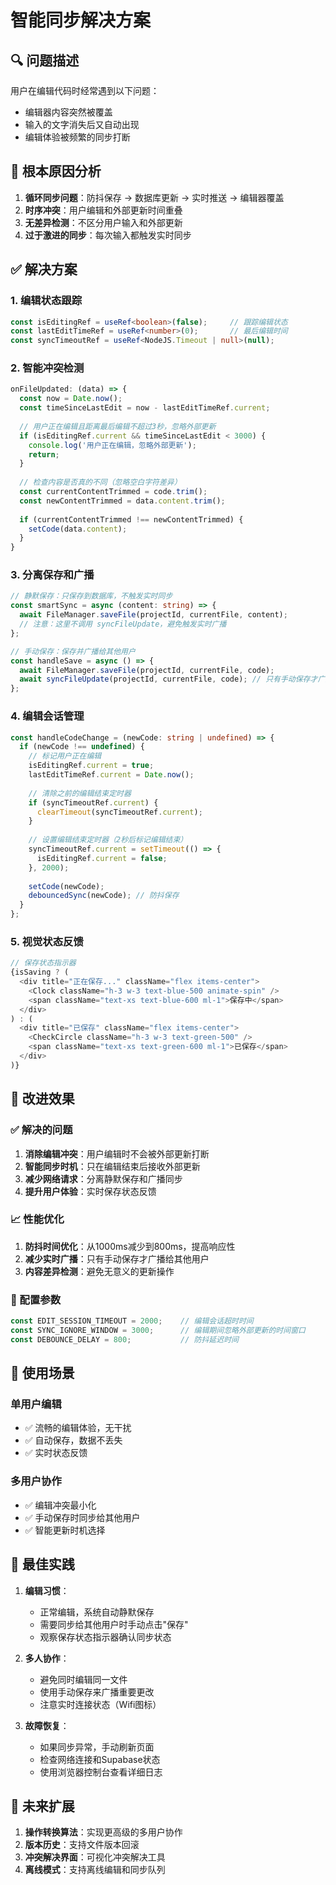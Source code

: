 # 智能同步解决方案

## 🔍 问题描述

用户在编辑代码时经常遇到以下问题：
- 编辑器内容突然被覆盖
- 输入的文字消失后又自动出现
- 编辑体验被频繁的同步打断

## 🧠 根本原因分析

1. **循环同步问题**：防抖保存 → 数据库更新 → 实时推送 → 编辑器覆盖
2. **时序冲突**：用户编辑和外部更新时间重叠
3. **无差异检测**：不区分用户输入和外部更新
4. **过于激进的同步**：每次输入都触发实时同步

## ✅ 解决方案

### 1. **编辑状态跟踪**
```typescript
const isEditingRef = useRef<boolean>(false);     // 跟踪编辑状态
const lastEditTimeRef = useRef<number>(0);       // 最后编辑时间
const syncTimeoutRef = useRef<NodeJS.Timeout | null>(null);
```

### 2. **智能冲突检测**
```typescript
onFileUpdated: (data) => {
  const now = Date.now();
  const timeSinceLastEdit = now - lastEditTimeRef.current;
  
  // 用户正在编辑且距离最后编辑不超过3秒，忽略外部更新
  if (isEditingRef.current && timeSinceLastEdit < 3000) {
    console.log('用户正在编辑，忽略外部更新');
    return;
  }
  
  // 检查内容是否真的不同（忽略空白字符差异）
  const currentContentTrimmed = code.trim();
  const newContentTrimmed = data.content.trim();
  
  if (currentContentTrimmed !== newContentTrimmed) {
    setCode(data.content);
  }
}
```

### 3. **分离保存和广播**
```typescript
// 静默保存：只保存到数据库，不触发实时同步
const smartSync = async (content: string) => {
  await FileManager.saveFile(projectId, currentFile, content);
  // 注意：这里不调用 syncFileUpdate，避免触发实时广播
};

// 手动保存：保存并广播给其他用户
const handleSave = async () => {
  await FileManager.saveFile(projectId, currentFile, code);
  await syncFileUpdate(projectId, currentFile, code); // 只有手动保存才广播
};
```

### 4. **编辑会话管理**
```typescript
const handleCodeChange = (newCode: string | undefined) => {
  if (newCode !== undefined) {
    // 标记用户正在编辑
    isEditingRef.current = true;
    lastEditTimeRef.current = Date.now();
    
    // 清除之前的编辑结束定时器
    if (syncTimeoutRef.current) {
      clearTimeout(syncTimeoutRef.current);
    }
    
    // 设置编辑结束定时器（2秒后标记编辑结束）
    syncTimeoutRef.current = setTimeout(() => {
      isEditingRef.current = false;
    }, 2000);
    
    setCode(newCode);
    debouncedSync(newCode); // 防抖保存
  }
};
```

### 5. **视觉状态反馈**
```typescript
// 保存状态指示器
{isSaving ? (
  <div title="正在保存..." className="flex items-center">
    <Clock className="h-3 w-3 text-blue-500 animate-spin" />
    <span className="text-xs text-blue-600 ml-1">保存中</span>
  </div>
) : (
  <div title="已保存" className="flex items-center">
    <CheckCircle className="h-3 w-3 text-green-500" />
    <span className="text-xs text-green-600 ml-1">已保存</span>
  </div>
)}
```

## 🚀 改进效果

### ✅ 解决的问题
1. **消除编辑冲突**：用户编辑时不会被外部更新打断
2. **智能同步时机**：只在编辑结束后接收外部更新
3. **减少网络请求**：分离静默保存和广播同步
4. **提升用户体验**：实时保存状态反馈

### 📈 性能优化
1. **防抖时间优化**：从1000ms减少到800ms，提高响应性
2. **减少实时广播**：只有手动保存才广播给其他用户
3. **内容差异检测**：避免无意义的更新操作

### 🔧 配置参数
```typescript
const EDIT_SESSION_TIMEOUT = 2000;    // 编辑会话超时时间
const SYNC_IGNORE_WINDOW = 3000;      // 编辑期间忽略外部更新的时间窗口
const DEBOUNCE_DELAY = 800;           // 防抖延迟时间
```

## 🎯 使用场景

### 单用户编辑
- ✅ 流畅的编辑体验，无干扰
- ✅ 自动保存，数据不丢失
- ✅ 实时状态反馈

### 多用户协作
- ✅ 编辑冲突最小化
- ✅ 手动保存时同步给其他用户
- ✅ 智能更新时机选择

## 📝 最佳实践

1. **编辑习惯**：
   - 正常编辑，系统自动静默保存
   - 需要同步给其他用户时手动点击"保存"
   - 观察保存状态指示器确认同步状态

2. **多人协作**：
   - 避免同时编辑同一文件
   - 使用手动保存来广播重要更改
   - 注意实时连接状态（Wifi图标）

3. **故障恢复**：
   - 如果同步异常，手动刷新页面
   - 检查网络连接和Supabase状态
   - 使用浏览器控制台查看详细日志

## 🔮 未来扩展

1. **操作转换算法**：实现更高级的多用户协作
2. **版本历史**：支持文件版本回滚
3. **冲突解决界面**：可视化冲突解决工具
4. **离线模式**：支持离线编辑和同步队列